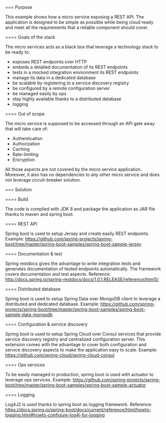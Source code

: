 === Purpose

This example shows how a micro service exposing a REST API.
The application is designed to be simple as possible while being cloud ready and meet all the requirements that a
reliable component should cover.

==== Goals of the stack

The micro services acts as a black box that leverage a technology stack to be ready to:

* exposes REST endpoints over HTTP
* embeds a detailed documentation of its REST endpoints
* tests in a mocked integration environment its REST endpoints
* manage its data in a dedicated database
* be scalable by registering to a service discovery registry
* be configured by a remote configuration server
* be managed easily by ops
* stay highly available thanks to a distributed database
* logging

==== Out of scope

The micro service is supposed to be accessed through an API gate away that will take care of:

* Authentication
* Authorization
* Caching
* Rate-limiting
* Encryption

All those aspects are not covered by the micro service application.
Moreover, it also has no dependencies to any other micro service and does not leverage circuit-breaker solution.

=== Solution

==== Build

The code is compiled with JDK 8 and package the application as JAR file thanks to maven and spring boot.

==== REST API

Spring boot is used to setup Jersey and create easily REST endpoints.
Example: https://github.com/spring-projects/spring-boot/tree/master/spring-boot-samples/spring-boot-sample-jersey

==== Documentation & test

Spring restdocs gives the advantage to write integration tests and generates documentation of tested endpoints
automatically. The framework covers documentation and test aspects.
Reference: http://docs.spring.io/spring-restdocs/docs/1.0.1.RELEASE/reference/html5/

==== Distributed database

Spring boot is used to setup Spring Data over MongoDB client to leverage a distributed and dedicated database.
Example: https://github.com/spring-projects/spring-boot/tree/master/spring-boot-samples/spring-boot-sample-data-mongodb

==== Configuration & service discovery

Spring boot is used to setup Spring Cloud over Consul services that provide service discovery registry and centralized
configuration server.
This extension comes with the advantage to cover both configuration and service discovery aspects to make the application
easy to scale.
Example: https://github.com/spring-cloud/spring-cloud-consul

==== Ops services

To be easily managed in production, spring boot is used with actuator to leverage ops services.
Example: https://github.com/spring-projects/spring-boot/tree/master/spring-boot-samples/spring-boot-sample-actuator

==== Logging

Log4J2 is used thanks to spring boot as logging framework.
Reference: https://docs.spring.io/spring-boot/docs/current/reference/html/howto-logging.html#howto-configure-log4j-for-logging